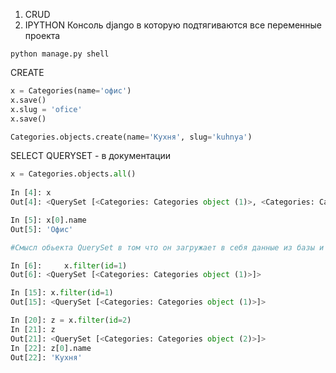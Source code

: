 1. CRUD
2. IPYTHON
Консоль django в которую подтягиваются все переменные проекта
```shqll
python manage.py shell
```

CREATE
```python
x = Categories(name='офис')
x.save() 
x.slug = 'ofice'
x.save()

Categories.objects.create(name='Кухня', slug='kuhnya')

```

SELECT
QUERYSET - в документации    
```python
x = Categories.objects.all()
 
In [4]: x
Out[4]: <QuerySet [<Categories: Categories object (1)>, <Categories: Categories object (2)>]>

In [5]: x[0].name
Out[5]: 'Офис'

#Смысл обьекта QuerySet в том что он загружает в себя данные из базы и можно потом использовать их повторно

In [6]:     x.filter(id=1)
Out[6]: <QuerySet [<Categories: Categories object (1)>]>

In [15]: x.filter(id=1)
Out[15]: <QuerySet [<Categories: Categories object (1)>]>

In [20]: z = x.filter(id=2)
In [21]: z
Out[21]: <QuerySet [<Categories: Categories object (2)>]>
In [22]: z[0].name
Out[22]: 'Кухня'


